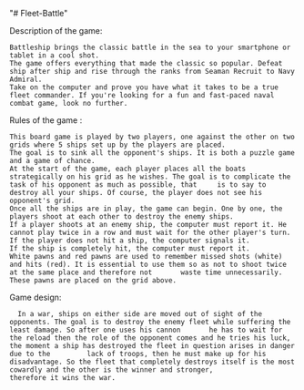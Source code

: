 "# Fleet-Battle" 


Description of the game:

    Battleship brings the classic battle in the sea to your smartphone or tablet in a cool shot.
    The game offers everything that made the classic so popular. Defeat ship after ship and rise through the ranks from Seaman Recruit to Navy Admiral.
    Take on the computer and prove you have what it takes to be a true fleet commander. If you're looking for a fun and fast-paced naval combat game, look no further.
 Rules of the game :
 
    This board game is played by two players, one against the other on two grids where 5 ships set up by the players are placed.
    The goal is to sink all the opponent's ships. It is both a puzzle game and a game of chance.
    At the start of the game, each player places all the boats strategically on his grid as he wishes. The goal is to complicate the task of his opponent as much as possible, that     is to say to destroy all your ships. Of course, the player does not see his opponent's grid.
    Once all the ships are in play, the game can begin. One by one, the players shoot at each other to destroy the enemy ships.
    If a player shoots at an enemy ship, the computer must report it. He cannot play twice in a row and must wait for the other player's turn.
    If the player does not hit a ship, the computer signals it.
    If the ship is completely hit, the computer must report it.
    White pawns and red pawns are used to remember missed shots (white) and hits (red). It is essential to use them so as not to shoot twice at the same place and therefore not       waste time unnecessarily. These pawns are placed on the grid above.
 Game design:

      In a war, ships on either side are moved out of sight of the opponents. The goal is to destroy the enemy fleet while suffering the least damage. So after one uses his cannon       he has to wait for the reload then the role of the opponent comes and he tries his luck, the moment a ship has destroyed the fleet in question arises in danger due to the         lack of troops, then he must make up for his disadvantage. So the fleet that completely destroys itself is the most cowardly and the other is the winner and stronger,             therefore it wins the war.
